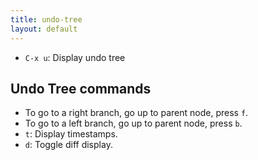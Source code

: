 ```yaml
---
title: undo-tree
layout: default
---
```



- `C-x u`: Display undo tree

## Undo Tree commands

- To go to a right branch, go up to parent node, press `f`.
- To go to a left branch, go up to parent node, press `b`.
- `t`: Display timestamps.
- `d`: Toggle diff display.
